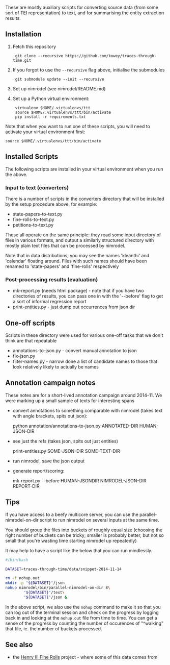 These are mostly auxiliary scripts for converting source data (from some
sort of TEI representation) to text, and for summarising the entity
extraction results.

## Installation

1. Fetch this repository

        git clone --recursive https://github.com/kowey/traces-through-time.git

2. If you forgot to use the `--recursive` flag above, initialise the
   submodules

        git submodule update --init --recursive

3. Set up nimrodel (see nimrodel/README.md)


4. Set up a Python virtual environment:

        virtualenv $HOME/.virtualenvs/ttt
        source $HOME/.virtualenvs/ttt/bin/activate
        pip install -r requirements.txt

Note that when you want to run one of these scripts, you will need
to activate your virtual environment first:

    source $HOME/.virtualenvs/ttt/bin/activate


## Installed Scripts

The following scripts are installed in your virtual environment
when you run the above.

### Input to text (converters)

There is a number of scripts in the converters directory that
will be installed by the setup procedure above, for example:

* state-papers-to-text.py
* fine-rolls-to-text.py
* petitions-to-text.py

These all operate on the same principle: they read some input
directory of files in various formats, and output a similarly
structured directory with mostly plain text files that can be
processed by nimrodel.

Note that in data distributions, you may see the names 'kleanthi' and
'calendar' floating around.  Files with such names should have been
renamed to 'state-papers' and 'fine-rolls' respectively

### Post-processing results (evaluation)

* mk-report.py (needs html package) - note that if you have two
  directories of results, you can pass one in with the '--before'
  flag to get a sort of informal regression report
* print-entities.py - just dump out occurrences from json dir

## One-off scripts

Scripts in these directory were used for various one-off tasks
that we don't think are that repeatable

* annotations-to-json.py - convert manual annotation to json
* fix-json.py
* filter-names.py - narrow done a list of candidate names to those
  that look relatively likely to actually be names


## Annotation campaign notes

These notes are for a short-lived annotation campaign around 2014-11.
We were marking up a small sample of texts for interesting spans

* convert annotations to something comparable with nimrodel (takes text
  with angle brackets, spits out json):

     python annotation/annotations-to-json.py ANNOTATED-DIR HUMAN-JSON-DIR

* see just the refs (takes json, spits out just entities)

     print-entities.py SOME-JSON-DIR SOME-TEXT-DIR

* run nimrodel, save the json output
* generate report/scoring:

     mk-report.py --before HUMAN-JSONDIR NIMRODEL-JSON-DIR REPORT-DIR


## Tips

If you have access to a beefy multicore server, you can use the
parallel-nimrodel-on-dir script to run nimrodel on several inputs
at the same time.

You should group the files into buckets of roughly equal size (choosing
the right number of buckets can be tricky; smaller is probably better,
but not so small that you're wasting time starting nimrodel up
repeatedly)

It may help to have a script like the below that you can run mindlessly.

```bash
#/bin/bash

DATASET=traces-through-time/data/snippet-2014-11-14

rm -f nohup.out
mkdir -p "${DATASET}"/json
nohup nimrodel/bin/parallel-nimrodel-on-dir 8\
        "${DATASET}"/text\
        "${DATASET}"/json &
```

In the above script, we also use the `nohup` command to make it so that
you can log out of the terminal session and check on the progress by
logging back in and looking at the `nohup.out` file from time to time.
You can get a sense of the progress by counting the number of occurences
of "^walking" that file, ie. the number of buckets processed.

## See also

* the [Henry III Fine Rolls][finerolls] project - where some of this
  data comes from

[finerolls]: http://www.finerollshenry3.org.uk/home.html
[datr]: http://www.datr.org.uk
